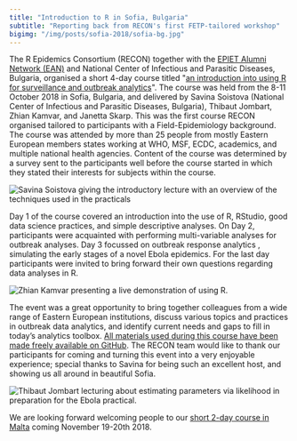 ```yaml
---
title: "Introduction to R in Sofia, Bulgaria"
subtitle: "Reporting back from RECON's first FETP-tailored workshop"
bigimg: "/img/posts/sofia-2018/sofia-bg.jpg"
---
```


The R Epidemics Consortium (RECON) together with the [EPIET Alumni Network
(EAN)](http://epietalumni.net/) and National Center of Infectious and Parasitic
Diseases, Bulgaria, organised a short 4-day course titled "[an introduction into
using R for surveillance and outbreak
analytics](https://recon-sofia-2018.netlify.com/)". The course was held from the
8-11 October 2018 in Sofia, Bulgaria, and delivered by Savina Soistova (National
Center of Infectious and Parasitic Diseases, Bulgaria), Thibaut Jombart, Zhian
Kamvar, and Janetta Skarp. This was the first course RECON organised tailored to
participants with a Field-Epidemiology background. The course was attended by
more than 25 people from mostly Eastern European members states working at WHO,
MSF, ECDC, academics, and multiple national health agencies. Content of the
course was determined by a survey sent to the participants well before the
course started in which they stated their interests for subjects within the
course.

![
Savina Soistova giving the introductory lecture with an overview of the
techniques used in the practicals
](/img/posts/sofia-2018/photo2.png)

Day 1 of the course covered an introduction into the use of R, RStudio, good
data science  practices, and simple descriptive analyses. On Day 2, participants
were acquainted with performing multi-variable analyses for outbreak analyses.
Day 3 focussed on outbreak response analytics , simulating the early stages of a
novel Ebola epidemics. For the last day participants were invited to bring
forward their own questions regarding data analyses in R.

![
Zhian Kamvar presenting a live demonstration of using R.
](/img/posts/sofia-2018/photo3.png)

The event was a great opportunity to bring together colleagues from a wide range
of Eastern European institutions, discuss various topics and practices in
outbreak data analytics, and identify current needs and gaps to fill in today’s
analytics toolbox. [All materials used during this course have been made freely
available on GitHub](https://github.com/reconhub/workshop-sofia-2018). The RECON
team would like to thank our participants for coming and turning this event into
a very enjoyable experience; special thanks to Savina for being such an
excellent host, and showing us all around in beautiful Sofia.

![
Thibaut Jombart lecturing about estimating parameters via likelihood in
preparation for the Ebola practical.
](/img/posts/sofia-2018/photo1.png)

We are looking forward welcoming people to our [short 2-day course in
Malta](https://recon-malta-2018.netlify.com/) coming November 19-20th 2018.


